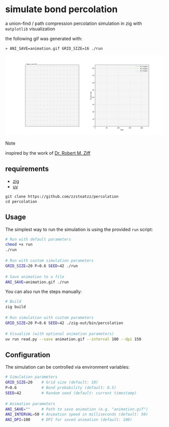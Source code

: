 # simulate bond percolation

a union-find / path compression percolation simulation in zig with `matplotlib` visualization


the following gif was generated with:
```
» ANI_SAVE=animation.gif GRID_SIZE=16 ./run
```

![percolation](./animation.gif)

> [!NOTE]
> inspired by the work of [Dr. Robert M. Ziff](https://scholar.google.com/citations?hl=en&user=CUqzFcEAAAAJ)

## requirements
- [zig](https://ziglang.org/learn/getting-started/#managers)
- [uv](https://docs.astral.sh/uv/getting-started/installation/)

```
git clone https://github.com/zzstoatzz/percolation
cd percolation
```

## Usage

The simplest way to run the simulation is using the provided `run` script:

```bash
# Run with default parameters
chmod +x run
./run

# Run with custom simulation parameters
GRID_SIZE=20 P=0.6 SEED=42 ./run

# Save animation to a file
ANI_SAVE=animation.gif ./run
```

You can also run the steps manually:

```bash
# Build
zig build

# Run simulation with custom parameters
GRID_SIZE=20 P=0.6 SEED=42 ./zig-out/bin/percolation

# Visualize (with optional animation parameters)
uv run read.py --save animation.gif --interval 100 --dpi 150
```

## Configuration

The simulation can be controlled via environment variables:

```bash
# Simulation parameters
GRID_SIZE=20    # Grid size (default: 10)
P=0.6           # Bond probability (default: 0.5) 
SEED=42         # Random seed (default: current timestamp)

# Animation parameters
ANI_SAVE=""     # Path to save animation (e.g. "animation.gif")
ANI_INTERVAL=50 # Animation speed in milliseconds (default: 50)
ANI_DPI=100     # DPI for saved animation (default: 100)
```